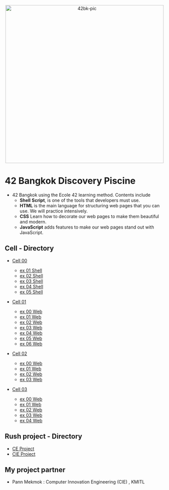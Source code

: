<p align="center">
<img width="500" alt="42bk-pic" src="https://github.com/phattharaphorn/42bangkok-discovery-piscine/assets/88389821/eb195991-f873-4c7c-9ca6-f0e63b726d9f">
</p>

# 42 Bangkok Discovery Piscine 
- 42 Bangkok using the Ecole 42 learning method. Contents include
  - **Shell** **Script**, is one of the tools that developers must use.
  - **HTML** is the main language for structuring web pages that you can use. We will practice intensively.
  - **CSS** Learn how to decorate our web pages to make them beautiful and modern.
  - **JavaScript** adds features to make our web pages stand out with JavaScript.
    
## Cell - Directory
- [Cell 00](cell-00)
  - [ex 01 Shell](cell-00/ex01)
  - [ex 02 Shell](cell-00/ex02)
  - [ex 03 Shell](cell-00/ex03)
  - [ex 04 Shell](cell-00/ex04)
  - [ex 05 Shell](cell-00/ex05)
  
- [Cell 01](cell-01) 
  - [ex 00 Web](cell-01/ex00)
  - [ex 01 Web](cell-01/ex01)
  - [ex 02 Web](cell-01/ex02)
  - [ex 03 Web](cell-01/ex03)
  - [ex 04 Web](cell-01/ex04)
  - [ex 05 Web](cell-01/ex05)
  - [ex 06 Web](cell-01/ex06)
 
- [Cell 02](cell-02)
  - [ex 00 Web](cell-02/ex00)
  - [ex 01 Web](cell-02/ex01)
  - [ex 02 Web](cell-02/ex02)
  - [ex 03 Web](cell-02/ex03)

- [Cell 03](cell-03)
  - [ex 00 Web](cell-03/ex00)
  - [ex 01 Web](cell-03/ex01)
  - [ex 02 Web](cell-03/ex02)
  - [ex 03 Web](cell-03/ex03)
  - [ex 04 Web](cell-03/ex04)

## Rush project - Directory
- [CE Project](ce-project)
- [CIE Project](cie-project)
  
## My project partner
- Pann Mekmok : Computer Innovation Engineering (CIE) , KMITL
